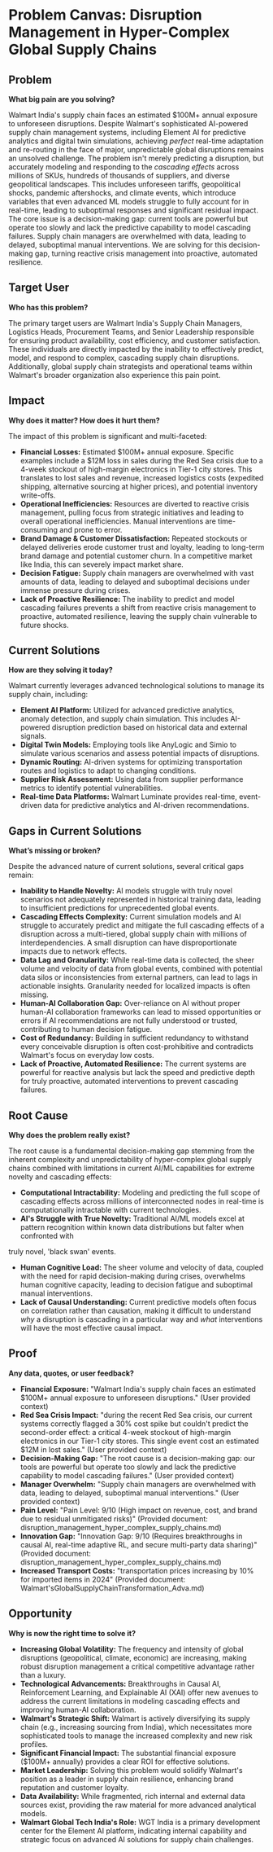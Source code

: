 # Problem Canvas: Disruption Management in Hyper-Complex Global Supply Chains

## Problem

**What big pain are you solving?**

Walmart India's supply chain faces an estimated $100M+ annual exposure to unforeseen disruptions. Despite Walmart's sophisticated AI-powered supply chain management systems, including Element AI for predictive analytics and digital twin simulations, achieving *perfect* real-time adaptation and re-routing in the face of major, unpredictable global disruptions remains an unsolved challenge. The problem isn't merely predicting a disruption, but accurately modeling and responding to the *cascading effects* across millions of SKUs, hundreds of thousands of suppliers, and diverse geopolitical landscapes. This includes unforeseen tariffs, geopolitical shocks, pandemic aftershocks, and climate events, which introduce variables that even advanced ML models struggle to fully account for in real-time, leading to suboptimal responses and significant residual impact. The core issue is a decision-making gap: current tools are powerful but operate too slowly and lack the predictive capability to model cascading failures. Supply chain managers are overwhelmed with data, leading to delayed, suboptimal manual interventions. We are solving for this decision-making gap, turning reactive crisis management into proactive, automated resilience.

## Target User

**Who has this problem?**

The primary target users are Walmart India's Supply Chain Managers, Logistics Heads, Procurement Teams, and Senior Leadership responsible for ensuring product availability, cost efficiency, and customer satisfaction. These individuals are directly impacted by the inability to effectively predict, model, and respond to complex, cascading supply chain disruptions. Additionally, global supply chain strategists and operational teams within Walmart's broader organization also experience this pain point.

## Impact

**Why does it matter? How does it hurt them?**

The impact of this problem is significant and multi-faceted:

*   **Financial Losses:** Estimated $100M+ annual exposure. Specific examples include a $12M loss in sales during the Red Sea crisis due to a 4-week stockout of high-margin electronics in Tier-1 city stores. This translates to lost sales and revenue, increased logistics costs (expedited shipping, alternative sourcing at higher prices), and potential inventory write-offs.
*   **Operational Inefficiencies:** Resources are diverted to reactive crisis management, pulling focus from strategic initiatives and leading to overall operational inefficiencies. Manual interventions are time-consuming and prone to error.
*   **Brand Damage & Customer Dissatisfaction:** Repeated stockouts or delayed deliveries erode customer trust and loyalty, leading to long-term brand damage and potential customer churn. In a competitive market like India, this can severely impact market share.
*   **Decision Fatigue:** Supply chain managers are overwhelmed with vast amounts of data, leading to delayed and suboptimal decisions under immense pressure during crises.
*   **Lack of Proactive Resilience:** The inability to predict and model cascading failures prevents a shift from reactive crisis management to proactive, automated resilience, leaving the supply chain vulnerable to future shocks.

## Current Solutions

**How are they solving it today?**

Walmart currently leverages advanced technological solutions to manage its supply chain, including:

*   **Element AI Platform:** Utilized for advanced predictive analytics, anomaly detection, and supply chain simulation. This includes AI-powered disruption prediction based on historical data and external signals.
*   **Digital Twin Models:** Employing tools like AnyLogic and Simio to simulate various scenarios and assess potential impacts of disruptions.
*   **Dynamic Routing:** AI-driven systems for optimizing transportation routes and logistics to adapt to changing conditions.
*   **Supplier Risk Assessment:** Using data from supplier performance metrics to identify potential vulnerabilities.
*   **Real-time Data Platforms:** Walmart Luminate provides real-time, event-driven data for predictive analytics and AI-driven recommendations.

## Gaps in Current Solutions

**What’s missing or broken?**

Despite the advanced nature of current solutions, several critical gaps remain:

*   **Inability to Handle Novelty:** AI models struggle with truly novel scenarios not adequately represented in historical training data, leading to insufficient predictions for unprecedented global events.
*   **Cascading Effects Complexity:** Current simulation models and AI struggle to accurately predict and mitigate the full cascading effects of a disruption across a multi-tiered, global supply chain with millions of interdependencies. A small disruption can have disproportionate impacts due to network effects.
*   **Data Lag and Granularity:** While real-time data is collected, the sheer volume and velocity of data from global events, combined with potential data silos or inconsistencies from external partners, can lead to lags in actionable insights. Granularity needed for localized impacts is often missing.
*   **Human-AI Collaboration Gap:** Over-reliance on AI without proper human-AI collaboration frameworks can lead to missed opportunities or errors if AI recommendations are not fully understood or trusted, contributing to human decision fatigue.
*   **Cost of Redundancy:** Building in sufficient redundancy to withstand every conceivable disruption is often cost-prohibitive and contradicts Walmart's focus on everyday low costs.
*   **Lack of Proactive, Automated Resilience:** The current systems are powerful for reactive analysis but lack the speed and predictive depth for truly proactive, automated interventions to prevent cascading failures.

## Root Cause

**Why does the problem really exist?**

The root cause is a fundamental decision-making gap stemming from the inherent complexity and unpredictability of hyper-complex global supply chains combined with limitations in current AI/ML capabilities for extreme novelty and cascading effects:

*   **Computational Intractability:** Modeling and predicting the full scope of cascading effects across millions of interconnected nodes in real-time is computationally intractable with current technologies.
*   **AI's Struggle with True Novelty:** Traditional AI/ML models excel at pattern recognition within known data distributions but falter when confronted with 


truly novel, 'black swan' events.
*   **Human Cognitive Load:** The sheer volume and velocity of data, coupled with the need for rapid decision-making during crises, overwhelms human cognitive capacity, leading to decision fatigue and suboptimal manual interventions.
*   **Lack of Causal Understanding:** Current predictive models often focus on correlation rather than causation, making it difficult to understand *why* a disruption is cascading in a particular way and *what* interventions will have the most effective causal impact.

## Proof

**Any data, quotes, or user feedback?**

*   **Financial Exposure:** "Walmart India's supply chain faces an estimated $100M+ annual exposure to unforeseen disruptions." (User provided context)
*   **Red Sea Crisis Impact:** "during the recent Red Sea crisis, our current systems correctly flagged a 30% cost spike but couldn't predict the second-order effect: a critical 4-week stockout of high-margin electronics in our Tier-1 city stores. This single event cost an estimated $12M in lost sales." (User provided context)
*   **Decision-Making Gap:** "The root cause is a decision-making gap: our tools are powerful but operate too slowly and lack the predictive capability to model cascading failures." (User provided context)
*   **Manager Overwhelm:** "Supply chain managers are overwhelmed with data, leading to delayed, suboptimal manual interventions." (User provided context)
*   **Pain Level:** "Pain Level: 9/10 (High impact on revenue, cost, and brand due to residual unmitigated risks)" (Provided document: disruption_management_hyper_complex_supply_chains.md)
*   **Innovation Gap:** "Innovation Gap: 9/10 (Requires breakthroughs in causal AI, real-time adaptive RL, and secure multi-party data sharing)" (Provided document: disruption_management_hyper_complex_supply_chains.md)
*   **Increased Transport Costs:** "transportation prices increasing by 10% for imported items in 2024" (Provided document: Walmart'sGlobalSupplyChainTransformation_Adva.md)

## Opportunity

**Why is now the right time to solve it?**

*   **Increasing Global Volatility:** The frequency and intensity of global disruptions (geopolitical, climate, economic) are increasing, making robust disruption management a critical competitive advantage rather than a luxury.
*   **Technological Advancements:** Breakthroughs in Causal AI, Reinforcement Learning, and Explainable AI (XAI) offer new avenues to address the current limitations in modeling cascading effects and improving human-AI collaboration.
*   **Walmart's Strategic Shift:** Walmart is actively diversifying its supply chain (e.g., increasing sourcing from India), which necessitates more sophisticated tools to manage the increased complexity and new risk profiles.
*   **Significant Financial Impact:** The substantial financial exposure ($100M+ annually) provides a clear ROI for effective solutions.
*   **Market Leadership:** Solving this problem would solidify Walmart's position as a leader in supply chain resilience, enhancing brand reputation and customer loyalty.
*   **Data Availability:** While fragmented, rich internal and external data sources exist, providing the raw material for more advanced analytical models.
*   **Walmart Global Tech India's Role:** WGT India is a primary development center for the Element AI platform, indicating internal capability and strategic focus on advanced AI solutions for supply chain challenges.

